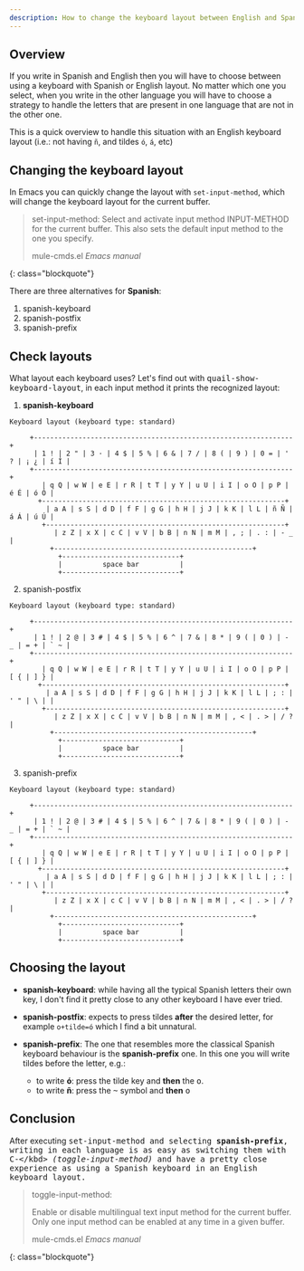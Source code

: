 ```yaml
---
description: How to change the keyboard layout between English and Spanish quickly in Emacs to be able to write accents and other Spanish letters.
---
```


## Overview

If you write in Spanish and English then you will have to choose
between using a keyboard with Spanish or English layout. No matter
which one you select, when you write in the other language you will
have to choose a strategy to handle the letters that are present in
one language that are not in the other one.

This is a quick overview to handle this situation with an English
keyboard layout (i.e.: not having `ñ`, and tildes `ó`, `á`, etc)

## Changing the keyboard layout

In Emacs you can quickly change the layout with `set-input-method`,
which will change the keyboard layout for the current buffer.

> set-input-method:
>  Select and activate input method INPUT-METHOD for the current buffer.
>  This also sets the default input method to the one you specify.
> 
> <footer class="blockquote-footer">mule-cmds.el <cite>Emacs manual</cite></footer>
{: class="blockquote"}

There are three alternatives for **Spanish**:

1. spanish-keyboard
2. spanish-postfix
3. spanish-prefix

## Check layouts

What layout each keyboard uses? Let's find out with
<kbd>quail-show-keyboard-layout</kbd>, in each input method it prints
the recognized layout:

1. **spanish-keyboard**

~~~
Keyboard layout (keyboard type: standard)

     +----------------------------------------------------------------+
      | 1 ! | 2 " | 3 · | 4 $ | 5 % | 6 & | 7 / | 8 ( | 9 ) | 0 = | ' ? | ¡ ¿ | í Í |
     +----------------------------------------------------------------+
        | q Q | w W | e E | r R | t T | y Y | u U | i I | o O | p P | é É | ó Ó |
       +------------------------------------------------------------+
         | a A | s S | d D | f F | g G | h H | j J | k K | l L | ñ Ñ | á Á | ú Ú |
        +-----------------------------------------------------------+
           | z Z | x X | c C | v V | b B | n N | m M | , ; | . : | - _ |
          +-------------------------------------------------+
		    +-----------------------------+
		    |          space bar          |
		    +-----------------------------+
~~~

2. spanish-postfix

~~~
Keyboard layout (keyboard type: standard)

     +----------------------------------------------------------------+
      | 1 ! | 2 @ | 3 # | 4 $ | 5 % | 6 ^ | 7 & | 8 * | 9 ( | 0 ) | - _ | = + | ` ~ |
     +----------------------------------------------------------------+
        | q Q | w W | e E | r R | t T | y Y | u U | i I | o O | p P | [ { | ] } |
       +------------------------------------------------------------+
         | a A | s S | d D | f F | g G | h H | j J | k K | l L | ; : | ' " | \ | |
        +-----------------------------------------------------------+
           | z Z | x X | c C | v V | b B | n N | m M | , < | . > | / ? |
          +-------------------------------------------------+
		    +-----------------------------+
		    |          space bar          |
		    +-----------------------------+
~~~

3. spanish-prefix

~~~
Keyboard layout (keyboard type: standard)

     +----------------------------------------------------------------+
      | 1 ! | 2 @ | 3 # | 4 $ | 5 % | 6 ^ | 7 & | 8 * | 9 ( | 0 ) | - _ | = + | ` ~ |
     +----------------------------------------------------------------+
        | q Q | w W | e E | r R | t T | y Y | u U | i I | o O | p P | [ { | ] } |
       +------------------------------------------------------------+
         | a A | s S | d D | f F | g G | h H | j J | k K | l L | ; : | ' " | \ | |
        +-----------------------------------------------------------+
           | z Z | x X | c C | v V | b B | n N | m M | , < | . > | / ? |
          +-------------------------------------------------+
		    +-----------------------------+
		    |          space bar          |
		    +-----------------------------+

~~~

## Choosing the layout

- **spanish-keyboard**: while having all the typical Spanish letters
their own key, I don't find it pretty close to any other keyboard I
have ever tried.

- **spanish-postfix**: expects to press tildes **after** the desired
letter, for example `o+tilde=ó` which I find a bit unnatural.

- **spanish-prefix**: The one that resembles more the classical Spanish keyboard behaviour
is the **spanish-prefix** one. In this one you will write tildes
before the letter, e.g.: 

  - to write **ó**: press the tilde key and **then** the <kbd>o</kbd>.
  - to write **ñ**: press the <kbd>~</kbd> symbol and **then** <kbd>o</kbd>


## Conclusion

After executing <kbd>set-input-method</kdb> and selecting
**spanish-prefix**, writing in each language is as easy as switching
them with <kbd>C-\</kbd> *(toggle-input-method)* and have a pretty close experience as using a
Spanish keyboard in an English keyboard layout.

> toggle-input-method:
>
>   Enable or disable multilingual text input method for the current
>   buffer. Only one input method can be enabled at any time in a given buffer.
> 
> <footer class="blockquote-footer">mule-cmds.el <cite>Emacs manual</cite></footer>
{: class="blockquote"}

